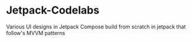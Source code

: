 # Jetpack-Codelabs

Various UI designs in Jetpack Compose build from scratch in jetpack that follow's MVVM patterns
